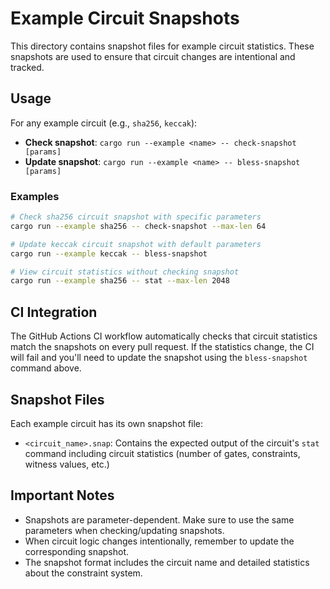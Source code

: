 # Example Circuit Snapshots

This directory contains snapshot files for example circuit statistics. These snapshots are used to ensure that circuit changes are intentional and tracked.

## Usage

For any example circuit (e.g., `sha256`, `keccak`):

- **Check snapshot**: `cargo run --example <name> -- check-snapshot [params]`
- **Update snapshot**: `cargo run --example <name> -- bless-snapshot [params]`

### Examples

```bash
# Check sha256 circuit snapshot with specific parameters
cargo run --example sha256 -- check-snapshot --max-len 64

# Update keccak circuit snapshot with default parameters
cargo run --example keccak -- bless-snapshot

# View circuit statistics without checking snapshot
cargo run --example sha256 -- stat --max-len 2048
```

## CI Integration

The GitHub Actions CI workflow automatically checks that circuit statistics match the snapshots on every pull request. If the statistics change, the CI will fail and you'll need to update the snapshot using the `bless-snapshot` command above.

## Snapshot Files

Each example circuit has its own snapshot file:
- `<circuit_name>.snap`: Contains the expected output of the circuit's `stat` command including circuit statistics (number of gates, constraints, witness values, etc.)

## Important Notes

- Snapshots are parameter-dependent. Make sure to use the same parameters when checking/updating snapshots.
- When circuit logic changes intentionally, remember to update the corresponding snapshot.
- The snapshot format includes the circuit name and detailed statistics about the constraint system.